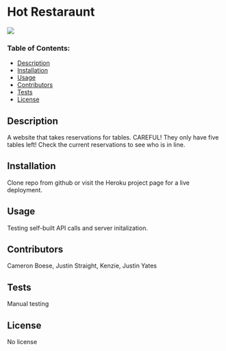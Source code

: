 
# Hot Restaraunt

![](https://img.shields.io/badge/No-License-red)

### Table of Contents:
- [Description](#description)
- [Installation](#installation)
- [Usage](#usage)
- [Contributors](#contributors)
- [Tests](#tests)
- [License](#license)

<a name="description"></a>
## Description

A website that takes reservations for tables. CAREFUL! They only have five tables left! Check the current reservations to see who is in line.

<a name="installation"></a>
## Installation

Clone repo from github or visit the Heroku project page for a live deployment.

<a name="usage"></a>
## Usage

Testing self-built API calls and server initalization.

<a name="contributors"></a>
## Contributors

Cameron Boese, Justin Straight, Kenzie, Justin Yates

<a name="tests"></a>
## Tests

Manual testing

<a name="license"></a>
## License

No license
    